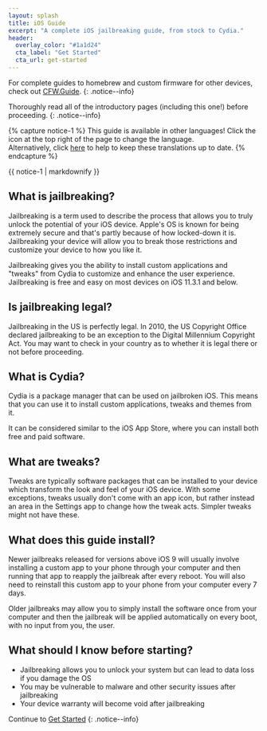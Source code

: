 ```yaml
---
layout: splash
title: iOS Guide
excerpt: "A complete iOS jailbreaking guide, from stock to Cydia."
header:
  overlay_color: "#1a1d24"
  cta_label: "Get Started"
  cta_url: get-started
---
```


For complete guides to homebrew and custom firmware for other devices, check out [CFW.Guide](https://cfw.guide).
{: .notice--info}

Thoroughly read all of the introductory pages (including this one!) before proceeding.
{: .notice--info}

{% capture notice-1 %}
This guide is available in other languages!
Click the <i class="fa fa-language" aria-hidden="true"></i> icon at the top right of the page to change the language.    
Alternatively, click [here]() to help to keep these translations up to date.
{% endcapture %}

<div class="notice--info">{{ notice-1 | markdownify }}</div>

## What is jailbreaking?

Jailbreaking is a term used to describe the process that allows you to truly unlock the potential of your iOS device. Apple's OS is known for being extremely secure and that's partly because of how locked-down it is. Jailbreaking your device will allow you to break those restrictions and customize your device to how you like it.

Jailbreaking gives you the ability to install custom applications and "tweaks" from Cydia to customize and enhance the user experience. Jailbreaking is free and easy on most devices on iOS 11.3.1 and below.

## Is jailbreaking legal?

Jailbreaking in the US is perfectly legal. In 2010, the US Copyright Office declared jailbreaking to be an exception to the Digital Millennium Copyright Act. You may want to check in your country as to whether it is legal there or not before proceeding.

## What is Cydia?

Cydia is a package manager that can be used on jailbroken iOS. This means that you can use it to install custom applications, tweaks and themes from it.

It can be considered similar to the iOS App Store, where you can install both free and paid software.

## What are tweaks?

Tweaks are typically software packages that can be installed to your device which transform the look and feel of your iOS device. With some exceptions, tweaks usually don't come with an app icon, but rather instead an area in the Settings app to change how the tweak acts. Simpler tweaks might not have these.

## What does this guide install?

Newer jailbreaks released for versions above iOS 9 will usually involve installing a custom app to your phone through your computer and then running that app to reapply the jailbreak after every reboot. You will also need to reinstall this custom app to your phone from your computer every 7 days.

Older jailbreaks may allow you to simply install the software once from your computer and then the jailbreak will be applied automatically on every boot, with no input from you, the user.

## What should I know before starting?

- Jailbreaking allows you to unlock your system but can lead to data loss if you damage the OS
- You may be vulnerable to malware and other security issues after jailbreaking
- Your device warranty will become void after jailbreaking

Continue to [Get Started](get-started)
{: .notice--info}
